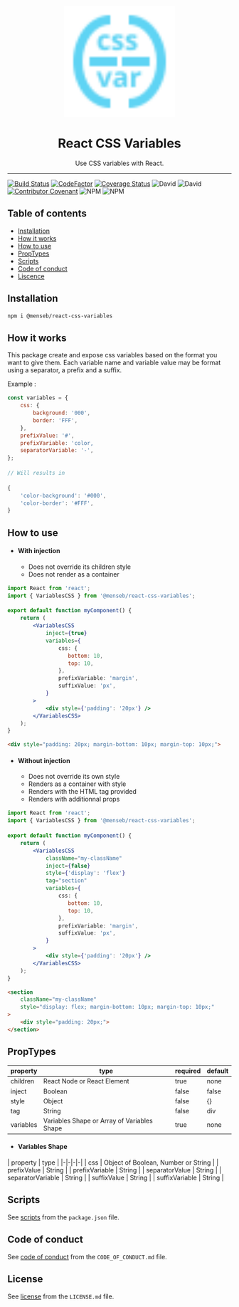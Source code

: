 <div align="center">
    <img
        alt="React CSS Variables"
        height="250"
        src="https://github.com/MenSeb/react-css-variables/blob/master/demo/logo.svg"
        width="250"
    />
    <h1>
        React CSS Variables
    </h1>
    <p>
        Use CSS variables with React.
    </p>
</div>

<hr>

[![Build Status](https://travis-ci.com/MenSeb/react-css-variables.svg?token=8TzPeku6xVPzgovguE6A&branch=master)](https://travis-ci.com/MenSeb/react-css-variables)
[![CodeFactor](https://www.codefactor.io/repository/github/menseb/react-css-variables/badge?s=d3b4606115f45a496c1e67e48d9651fba4afdd04)](https://www.codefactor.io/repository/github/menseb/react-css-variables)
[![Coverage Status](https://coveralls.io/repos/github/MenSeb/react-css-variables/badge.svg?branch=master)](https://coveralls.io/github/MenSeb/react-css-variables?branch=master)
![David](https://img.shields.io/david/MenSeb/react-css-variables)
![David](https://img.shields.io/david/dev/MenSeb/react-css-variables)
[![Contributor Covenant](https://img.shields.io/badge/Contributor%20Covenant-v2.0%20adopted-ff69b4.svg)](CODE_OF_CONDUCT.md)
![NPM](https://img.shields.io/npm/l/@menseb/react-css-variables)
![NPM](https://img.shields.io/npm/v/@menseb/react-css-variables)

## Table of contents

* [Installation](#installation)
* [How it works](#how-it-works)
* [How to use](#how-to-use)
* [PropTypes](#proptypes)
* [Scripts](#scripts)
* [Code of conduct](#code-of-conduct)
* [Liscence](#liscence)

## Installation

```bash
npm i @menseb/react-css-variables
```

## How it works

This package create and expose css variables based on the format you want to give them. Each variable name and variable value may be format using a separator, a prefix and a suffix.

Example :

```javascript
const variables = {
    css: {
        background: '000',
        border: 'FFF',
    },
    prefixValue: '#',
    prefixVariable: 'color,
    separatorVariable: '-',
};

// Will results in

{
    'color-background': '#000',
    'color-border': '#FFF',
}
```

## How to use

- #### With injection

    - Does not override its children style
    - Does not render as a container

```jsx
import React from 'react';
import { VariablesCSS } from '@menseb/react-css-variables';

export default function myComponent() {
    return (
        <VariablesCSS
            inject={true}
            variables={
                css: {
                   bottom: 10,
                   top: 10,
                },
                prefixVariable: 'margin',
                suffixValue: 'px',
            }
        >
            <div style={'padding': '20px'} />
        </VariablesCSS>
    );
}
```

```html
<div style="padding: 20px; margin-bottom: 10px; margin-top: 10px;">
```

- #### Without injection

    - Does not override its own style
    - Renders as a container with style
    - Renders with the HTML tag provided
    - Renders with additionnal props

```jsx
import React from 'react';
import { VariablesCSS } from '@menseb/react-css-variables';

export default function myComponent() {
    return (
        <VariablesCSS
            className="my-className"
            inject={false}
            style={'display': 'flex'}
            tag="section"
            variables={
                css: {
                   bottom: 10,
                   top: 10,
                },
                prefixVariable: 'margin',
                suffixValue: 'px',
            }
        >
            <div style={'padding': '20px'} />
        </VariablesCSS>
    );
}
```

```html
<section
    className="my-className"
    style="display: flex; margin-bottom: 10px; margin-top: 10px;"
>
    <div style="padding: 20px;">
</section>
```

## PropTypes

| property | type | required | default |
|----------|------|----------|---------|
| children | React Node or React Element | true | none |
| inject | Boolean | false | false |
| style  | Object | false | {} |
| tag  | String | false | div |
| variables  | Variables Shape or Array of Variables Shape | true | none |

- #### Variables Shape

| property | type |
|-|-|-|-|
| css | Object of Boolean, Number or String |
| prefixValue | String |
| prefixVariable | String |
| separatorValue | String |
| separatorVariable | String |
| suffixValue | String |
| suffixVariable | String |

## Scripts

See [scripts](/package.json/) from the ```package.json``` file.

## Code of conduct

See [code of conduct](/CODE_OF_CONDUCT.md/) from the ```CODE_OF_CONDUCT.md``` file.

## License

See [license](/LICENSE.md/) from the ```LICENSE.md``` file.

